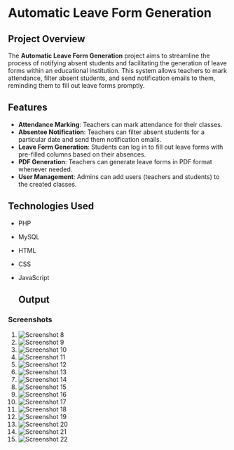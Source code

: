 # Automatic Leave Form Generation

## Project Overview
The **Automatic Leave Form Generation** project aims to streamline the process of notifying absent students and facilitating the generation of leave forms within an educational institution. This system allows teachers to mark attendance, filter absent students, and send notification emails to them, reminding them to fill out leave forms promptly.

## Features
- **Attendance Marking**: Teachers can mark attendance for their classes.
- **Absentee Notification**: Teachers can filter absent students for a particular date and send them notification emails.
- **Leave Form Generation**: Students can log in to fill out leave forms with pre-filled columns based on their absences.
- **PDF Generation**: Teachers can generate leave forms in PDF format whenever needed.
- **User Management**: Admins can add users (teachers and students) to the created classes.

## Technologies Used
- PHP
- MySQL
- HTML
- CSS
- JavaScript

  ## Output

### Screenshots

1. ![Screenshot 8](Screenshot%20(8).png)
2. ![Screenshot 9](Screenshot%20(9).png)
3. ![Screenshot 10](Screenshot%20(10).png)
4. ![Screenshot 11](Screenshot%20(11).png)
5. ![Screenshot 12](Screenshot%20(12).png)
6. ![Screenshot 13](Screenshot%20(13).png)
7. ![Screenshot 14](Screenshot%20(14).png)
8. ![Screenshot 15](Screenshot%20(15).png)
9. ![Screenshot 16](Screenshot%20(16).png)
10. ![Screenshot 17](Screenshot%20(17).png)
11. ![Screenshot 18](Screenshot%20(18).png)
12. ![Screenshot 19](Screenshot%20(19).png)
13. ![Screenshot 20](Screenshot%20(20).png)
14. ![Screenshot 21](Screenshot%20(21).png)
15. ![Screenshot 22](Screenshot%20(22).png)
